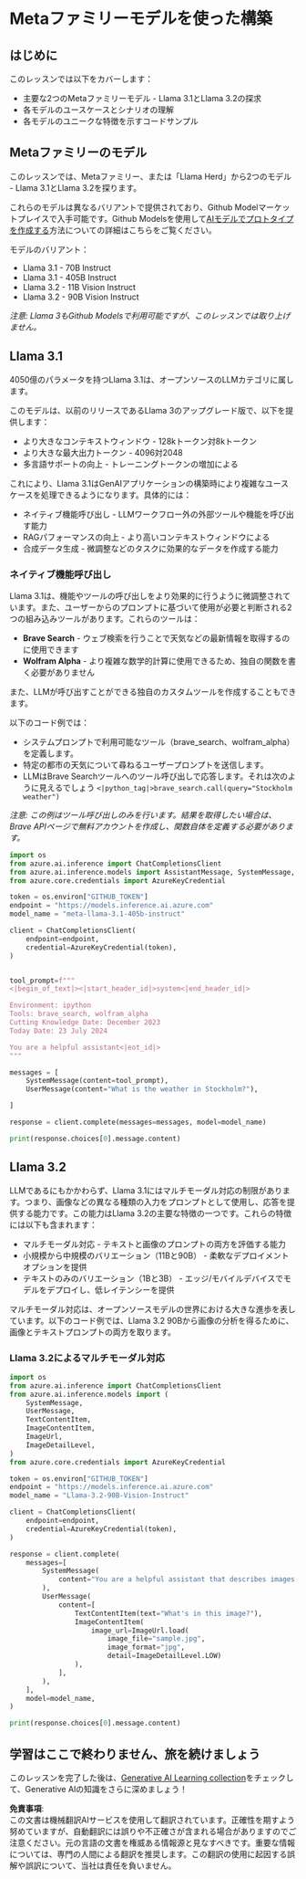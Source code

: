 # Metaファミリーモデルを使った構築

## はじめに

このレッスンでは以下をカバーします：

- 主要な2つのMetaファミリーモデル - Llama 3.1とLlama 3.2の探求
- 各モデルのユースケースとシナリオの理解
- 各モデルのユニークな特徴を示すコードサンプル

## Metaファミリーのモデル

このレッスンでは、Metaファミリー、または「Llama Herd」から2つのモデル - Llama 3.1とLlama 3.2を探ります。

これらのモデルは異なるバリアントで提供されており、Github Modelマーケットプレイスで入手可能です。Github Modelsを使用して[AIモデルでプロトタイプを作成する](https://docs.github.com/en/github-models/prototyping-with-ai-models?WT.mc_id=academic-105485-koreyst)方法についての詳細はこちらをご覧ください。

モデルのバリアント：
- Llama 3.1 - 70B Instruct
- Llama 3.1 - 405B Instruct
- Llama 3.2 - 11B Vision Instruct
- Llama 3.2 - 90B Vision Instruct

*注意: Llama 3もGithub Modelsで利用可能ですが、このレッスンでは取り上げません。*

## Llama 3.1

4050億のパラメータを持つLlama 3.1は、オープンソースのLLMカテゴリに属します。

このモデルは、以前のリリースであるLlama 3のアップグレード版で、以下を提供します：

- より大きなコンテキストウィンドウ - 128kトークン対8kトークン
- より大きな最大出力トークン - 4096対2048
- 多言語サポートの向上 - トレーニングトークンの増加による

これにより、Llama 3.1はGenAIアプリケーションの構築時により複雑なユースケースを処理できるようになります。具体的には：
- ネイティブ機能呼び出し - LLMワークフロー外の外部ツールや機能を呼び出す能力
- RAGパフォーマンスの向上 - より高いコンテキストウィンドウによる
- 合成データ生成 - 微調整などのタスクに効果的なデータを作成する能力

### ネイティブ機能呼び出し

Llama 3.1は、機能やツールの呼び出しをより効果的に行うように微調整されています。また、ユーザーからのプロンプトに基づいて使用が必要と判断される2つの組み込みツールがあります。これらのツールは：

- **Brave Search** - ウェブ検索を行うことで天気などの最新情報を取得するのに使用できます
- **Wolfram Alpha** - より複雑な数学的計算に使用できるため、独自の関数を書く必要がありません

また、LLMが呼び出すことができる独自のカスタムツールを作成することもできます。

以下のコード例では：

- システムプロンプトで利用可能なツール（brave_search、wolfram_alpha）を定義します。
- 特定の都市の天気について尋ねるユーザープロンプトを送信します。
- LLMはBrave Searchツールへのツール呼び出しで応答します。それは次のように見えるでしょう `<|python_tag|>brave_search.call(query="Stockholm weather")`

*注意: この例はツール呼び出しのみを行います。結果を取得したい場合は、Brave APIページで無料アカウントを作成し、関数自体を定義する必要があります。*

```python 
import os
from azure.ai.inference import ChatCompletionsClient
from azure.ai.inference.models import AssistantMessage, SystemMessage, UserMessage
from azure.core.credentials import AzureKeyCredential

token = os.environ["GITHUB_TOKEN"]
endpoint = "https://models.inference.ai.azure.com"
model_name = "meta-llama-3.1-405b-instruct"

client = ChatCompletionsClient(
    endpoint=endpoint,
    credential=AzureKeyCredential(token),
)


tool_prompt=f"""
<|begin_of_text|><|start_header_id|>system<|end_header_id|>

Environment: ipython
Tools: brave_search, wolfram_alpha
Cutting Knowledge Date: December 2023
Today Date: 23 July 2024

You are a helpful assistant<|eot_id|>
"""

messages = [
    SystemMessage(content=tool_prompt),
    UserMessage(content="What is the weather in Stockholm?"),

]

response = client.complete(messages=messages, model=model_name)

print(response.choices[0].message.content)
```

## Llama 3.2

LLMであるにもかかわらず、Llama 3.1にはマルチモーダル対応の制限があります。つまり、画像などの異なる種類の入力をプロンプトとして使用し、応答を提供する能力です。この能力はLlama 3.2の主要な特徴の一つです。これらの特徴には以下も含まれます：

- マルチモーダル対応 - テキストと画像のプロンプトの両方を評価する能力
- 小規模から中規模のバリエーション（11Bと90B） - 柔軟なデプロイメントオプションを提供
- テキストのみのバリエーション（1Bと3B） - エッジ/モバイルデバイスでモデルをデプロイし、低レイテンシーを提供

マルチモーダル対応は、オープンソースモデルの世界における大きな進歩を表しています。以下のコード例では、Llama 3.2 90Bから画像の分析を得るために、画像とテキストプロンプトの両方を取ります。

### Llama 3.2によるマルチモーダル対応

```python 
import os
from azure.ai.inference import ChatCompletionsClient
from azure.ai.inference.models import (
    SystemMessage,
    UserMessage,
    TextContentItem,
    ImageContentItem,
    ImageUrl,
    ImageDetailLevel,
)
from azure.core.credentials import AzureKeyCredential

token = os.environ["GITHUB_TOKEN"]
endpoint = "https://models.inference.ai.azure.com"
model_name = "Llama-3.2-90B-Vision-Instruct"

client = ChatCompletionsClient(
    endpoint=endpoint,
    credential=AzureKeyCredential(token),
)

response = client.complete(
    messages=[
        SystemMessage(
            content="You are a helpful assistant that describes images in details."
        ),
        UserMessage(
            content=[
                TextContentItem(text="What's in this image?"),
                ImageContentItem(
                    image_url=ImageUrl.load(
                        image_file="sample.jpg",
                        image_format="jpg",
                        detail=ImageDetailLevel.LOW)
                ),
            ],
        ),
    ],
    model=model_name,
)

print(response.choices[0].message.content)
```

## 学習はここで終わりません、旅を続けましょう

このレッスンを完了した後は、[Generative AI Learning collection](https://aka.ms/genai-collection?WT.mc_id=academic-105485-koreyst)をチェックして、Generative AIの知識をさらに深めましょう！

**免責事項**:  
この文書は機械翻訳AIサービスを使用して翻訳されています。正確性を期すよう努めていますが、自動翻訳には誤りや不正確さが含まれる場合がありますのでご注意ください。元の言語の文書を権威ある情報源と見なすべきです。重要な情報については、専門の人間による翻訳を推奨します。この翻訳の使用に起因する誤解や誤訳について、当社は責任を負いません。